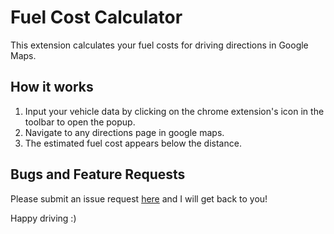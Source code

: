 # Fuel Cost Calculator
This extension calculates your fuel costs for driving directions in Google Maps.

## How it works
1.  Input your vehicle data by clicking on the chrome extension's icon in the toolbar to open the popup.
2. Navigate to any directions page in google maps.
3. The estimated fuel cost appears below the distance.

## Bugs and Feature Requests
Please submit an issue request [here](https://github.com/EdFage/fuelCostCalculator/issues) and I will get back to you!

Happy driving :)


